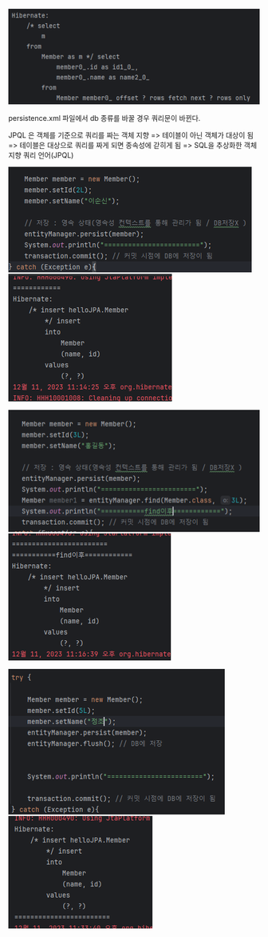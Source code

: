 ![img.png](images/img.png)

persistence.xml 파일에서 db 종류를 바꿀 경우 쿼리문이 바뀐다.


JPQL 은 객체를 기준으로 쿼리를 짜는 객체 지향
=> 테이블이 아닌 객체가 대상이 됨
=> 테이블은 대상으로 쿼리를 짜게 되면 종속성에 갇히게 됨
=> SQL을 추상화한 객체지향 쿼리 언어(JPQL)


![img_1.png](images/img_1.png)
![img_2.png](images/img_2.png)


![img_3.png](images/img_3.png)
![img_4.png](images/img_4.png)


![img_6.png](images/img_6.png)
![img_5.png](images/img_5.png)
